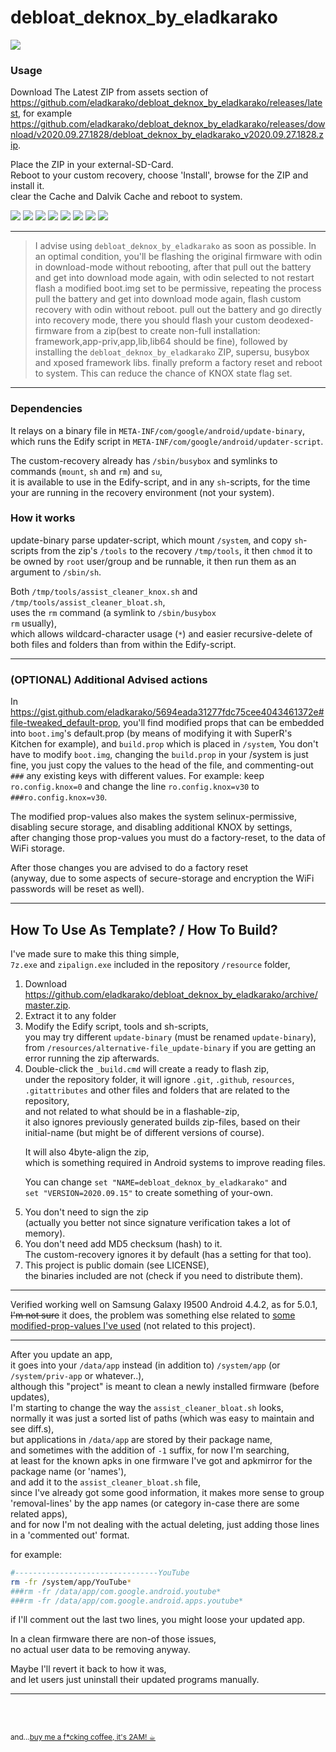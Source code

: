 <h1>debloat_deknox_by_eladkarako</h1>

<img src="resources/screenshot_1.png" />  

<h3>Usage</h3>
Download The Latest ZIP from assets section of <a href="https://github.com/eladkarako/debloat_deknox_by_eladkarako/releases/latest">https://github.com/eladkarako/debloat_deknox_by_eladkarako/releases/latest</a>,  
for example <a href="https://github.com/eladkarako/debloat_deknox_by_eladkarako/releases/download/v2020.09.27.1828/debloat_deknox_by_eladkarako_v2020.09.27.1828.zip">https://github.com/eladkarako/debloat_deknox_by_eladkarako/releases/download/v2020.09.27.1828/debloat_deknox_by_eladkarako_v2020.09.27.1828.zip</a>.  

Place the ZIP in your external-SD-Card.  
Reboot to your custom recovery, choose 'Install', browse for the ZIP and install it.  
clear the Cache and Dalvik Cache and reboot to system.  

<img src="resources/screenshot_2.png" />  
<img src="resources/screenshot_3.png" />  
<img src="resources/screenshot_4.png" />  
<img src="resources/screenshot_5.png" />  
<img src="resources/screenshot_6.png" />  
<img src="resources/screenshot_7.png" />  
<img src="resources/screenshot_8.png" />  
<img src="resources/screenshot_9.png" />  

<br/>

<hr/>

<blockquote>
I advise using <code>debloat_deknox_by_eladkarako</code> as soon as possible.  
In an optimal condition, you'll be flashing the original firmware with odin in download-mode without rebooting,  
after that pull out the battery and get into download mode again, with odin selected to not restart flash a modified boot.img set to be permissive,  
repeating the process pull the battery and get into download mode again, flash custom recovery with odin without reboot.  
pull out the battery and go directly into recovery mode,  
there you should flash your custom deodexed-firmware from a zip(best to create non-full installation: framework,app-priv,app,lib,lib64 should be fine),  
followed by installing the <code>debloat_deknox_by_eladkarako</code> ZIP, supersu, busybox and xposed framework libs.  
finally preform a factory reset and reboot to system.
This can reduce the chance of KNOX state flag set.
</blockquote>

<hr/>

<h3>Dependencies</h3>
It relays on a binary file in <code>META-INF/com/google/android/update-binary</code>,  
which runs the Edify script in <code>META-INF/com/google/android/updater-script</code>.  

The custom-recovery already has <code>/sbin/busybox</code> and symlinks to commands (<code>mount</code>, <code>sh</code> and <code>rm</code>) and <code>su</code>,  
it is available to use in the Edify-script, and in any <code>sh</code>-scripts, for the time your are running in the recovery environment (not your system).  


<h3>How it works</h3>
update-binary parse updater-script, which mount <code>/system</code>,  
and copy <code>sh</code>-scripts from the zip's <code>/tools</code> to the recovery <code>/tmp/tools</code>,  
it then <code>chmod</code> it to be owned by <code>root</code> user/group and be runnable,  
it then run them as an argument to <code>/sbin/sh</code>.  

Both <code>/tmp/tools/assist_cleaner_knox.sh</code> and <code>/tmp/tools/assist_cleaner_bloat.sh</code>,  
uses the <code>rm</code> command (a symlink to <code>/sbin/busybox rm</code> usually),  
which allows wildcard-character usage (<code>*</code>) and easier recursive-delete of both files and folders than from within the Edify-script.  

<hr/>

<h3>(OPTIONAL) Additional Advised actions</h3>
In <a href="https://gist.github.com/eladkarako/5694eada31277fdc75cee4043461372e#file-tweaked_default-prop">https://gist.github.com/eladkarako/5694eada31277fdc75cee4043461372e#file-tweaked_default-prop</a>,  
you'll find modified props that can be embedded into <code>boot.img</code>'s default.prop (by means of modifying it with SuperR's Kitchen for example),  
and <code>build.prop</code> which is placed in <code>/system</code>,  
You don't have to modify <code>boot.img</code>, changing the <code>build.prop</code> in your </code>/system</code> is just fine,  
you just copy the values to the head of the file,  
and commenting-out <code>###</code> any existing keys with different values.  
For example: keep <code>ro.config.knox=0</code> and change the line <code>ro.config.knox=v30</code> to <code>###ro.config.knox=v30</code>.  

The modified prop-values also makes the system selinux-permissive, disabling secure storage, and disabling additional KNOX by settings,  
after changing those prop-values you must do a factory-reset, to the data of WiFi storage.

After those changes you are advised to do a factory reset  
(anyway, due to some aspects of secure-storage and encryption the WiFi passwords will be reset as well).
<hr/>

<h2>How To Use As Template? / How To Build?</h2>

I've made sure to make this thing simple,  
<code>7z.exe</code> and <code>zipalign.exe</code> included in the repository <code>/resource</code> folder,  

<ol>
<li>
Download <a href="https://github.com/eladkarako/debloat_deknox_by_eladkarako/archive/master.zip">https://github.com/eladkarako/debloat_deknox_by_eladkarako/archive/master.zip</a>.
</li>
<li>
Extract it to any folder
</li>
<li>
Modify the Edify script, tools and sh-scripts,<br/>
you may try different <code>update-binary</code> (must be renamed <code>update-binary</code>),<br/>
from <code>/resources/alternative-file_update-binary</code> if you are getting an error running the zip afterwards. <br/>
</li>
<li>
Double-click the <code>_build.cmd</code> will create a ready to flash zip,<br/>
under the repository folder, it will ignore <code>.git</code>, <code>.github</code>, <code>resources</code>, <br/>
<code>.gitattributes</code> and other files and folders that are related to the repository, <br/>
and not related to what should be in a flashable-zip, <br/>
it also ignores previously generated builds zip-files, based on their initial-name (but might be of different versions of course). <br/>

It will also 4byte-align the zip, <br/>
which is something required in Android systems to improve reading files. <br/>

You can change <code>set "NAME=debloat_deknox_by_eladkarako"</code> and <br/>
<code>set "VERSION=2020.09.15"</code> to create something of your-own.
</li>
<li>
You don't need to sign the zip <br/>
(actually you better not since signature verification takes a lot of memory).  
</li>
<li>
You don't need add MD5 checksum (hash) to it. <br/>
The custom-recovery ignores it by default (has a setting for that too).
</li>
<li>
This project is public domain (see LICENSE), <br/>
the binaries included are not (check if you need to distribute them).
</li>
</ol>

<hr/>
Verified working well on Samsung Galaxy I9500 Android 4.4.2,  
as for 5.0.1, <del>I'm not sure</del> it does, the problem was something else related to <a href="https://gist.github.com/eladkarako/5694eada31277fdc75cee4043461372e/revisions?diff=split#diff-1e21ff6e0e9a33f2ec5c07af0a0023d2">some modified-prop-values I've used</a> (not related to this project).

<hr/>

After you update an app,  
it goes into your <code>/data/app</code> instead (in addition to) <code>/system/app</code> (or <code>/system/priv-app</code> or whatever..),  
although this "project" is meant to clean a newly installed firmware (before updates),  
I'm starting to change the way the <code>assist_cleaner_bloat.sh</code> looks,  
normally it was just a sorted list of paths (which was easy to maintain and see diff.s),  
but applications in <code>/data/app</code> are stored by their package name,  
and sometimes with the addition of <code>-1</code> suffix, for now I'm searching,  
at least for the known apks in one firmware I've got and apkmirror for the package name (or 'names'),  
and add it to the <code>assist_cleaner_bloat.sh</code> file,  
since I've already got some good information, it makes more sense to group 'removal-lines' by the app names (or category in-case there are some related apps),  
and for now I'm not dealing with the actual deleting, just adding those lines in a 'commented out' format.

for example: 
```sh
#--------------------------------YouTube
rm -fr /system/app/YouTube*
###rm -fr /data/app/com.google.android.youtube*
###rm -fr /data/app/com.google.android.apps.youtube*
```

if I'll comment out the last two lines, you might loose your updated app.

In a clean firmware there are non-of those issues,  
no actual user data to be removing anyway.  

Maybe I'll revert it back to how it was,  
and let users just uninstall their updated programs manually.
<hr/>

<br/>

<br/>

<sub>and...<a href="https://paypal.me/e1adkarak0/5">buy me a f*cking coffee, it's 2AM! ☕︎</a></sub>
